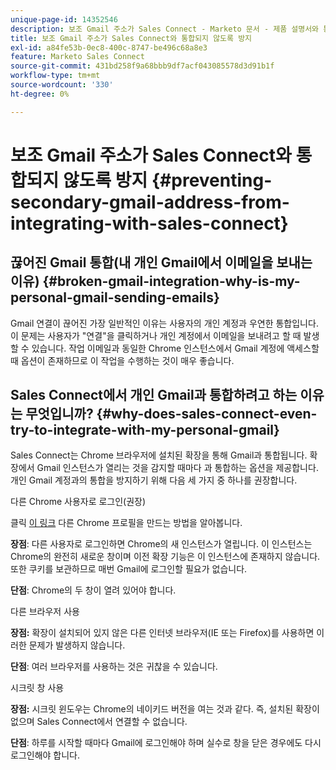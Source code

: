 ```yaml
---
unique-page-id: 14352546
description: 보조 Gmail 주소가 Sales Connect - Marketo 문서 - 제품 설명서와 통합되지 않음
title: 보조 Gmail 주소가 Sales Connect와 통합되지 않도록 방지
exl-id: a84fe53b-0ec8-400c-8747-be496c68a8e3
feature: Marketo Sales Connect
source-git-commit: 431bd258f9a68bbb9df7acf043085578d3d91b1f
workflow-type: tm+mt
source-wordcount: '330'
ht-degree: 0%

---
```


# 보조 Gmail 주소가 Sales Connect와 통합되지 않도록 방지 {#preventing-secondary-gmail-address-from-integrating-with-sales-connect}

## 끊어진 Gmail 통합(내 개인 Gmail에서 이메일을 보내는 이유) {#broken-gmail-integration-why-is-my-personal-gmail-sending-emails}

Gmail 연결이 끊어진 가장 일반적인 이유는 사용자의 개인 계정과 우연한 통합입니다. 이 문제는 사용자가 &quot;연결&quot;을 클릭하거나 개인 계정에서 이메일을 보내려고 할 때 발생할 수 있습니다. 작업 이메일과 동일한 Chrome 인스턴스에서 Gmail 계정에 액세스할 때 옵션이 존재하므로 이 작업을 수행하는 것이 매우 좋습니다.

## Sales Connect에서 개인 Gmail과 통합하려고 하는 이유는 무엇입니까? {#why-does-sales-connect-even-try-to-integrate-with-my-personal-gmail}

Sales Connect는 Chrome 브라우저에 설치된 확장을 통해 Gmail과 통합됩니다. 확장에서 Gmail 인스턴스가 열리는 것을 감지할 때마다 과 통합하는 옵션을 제공합니다. 개인 Gmail 계정과의 통합을 방지하기 위해 다음 세 가지 중 하나를 권장합니다.

다른 Chrome 사용자로 로그인(권장)

클릭 [이 링크](https://support.google.com/chrome/answer/2364824?hl=en) 다른 Chrome 프로필을 만드는 방법을 알아봅니다.

**장점**: 다른 사용자로 로그인하면 Chrome의 새 인스턴스가 열립니다. 이 인스턴스는 Chrome의 완전히 새로운 창이며 이전 확장 기능은 이 인스턴스에 존재하지 않습니다. 또한 쿠키를 보관하므로 매번 Gmail에 로그인할 필요가 없습니다.

**단점**: Chrome의 두 창이 열려 있어야 합니다.

다른 브라우저 사용

**장점:** 확장이 설치되어 있지 않은 다른 인터넷 브라우저(IE 또는 Firefox)를 사용하면 이러한 문제가 발생하지 않습니다.

**단점**: 여러 브라우저를 사용하는 것은 귀찮을 수 있습니다.

시크릿 창 사용

**장점:** 시크릿 윈도우는 Chrome의 네이키드 버전을 여는 것과 같다. 즉, 설치된 확장이 없으며 Sales Connect에서 연결할 수 없습니다.

**단점**: 하루를 시작할 때마다 Gmail에 로그인해야 하며 실수로 창을 닫은 경우에도 다시 로그인해야 합니다.
